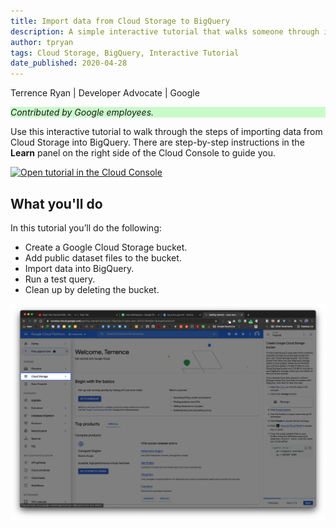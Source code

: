 ```yaml
---
title: Import data from Cloud Storage to BigQuery
description: A simple interactive tutorial that walks someone through ingesting content in BigQuery from Cloud Storage.
author: tpryan
tags: Cloud Storage, BigQuery, Interactive Tutorial
date_published: 2020-04-28
---
```


Terrence Ryan | Developer Advocate | Google

<p style="background-color:#CAFACA;"><i>Contributed by Google employees.</i></p>

Use this interactive tutorial to walk through the steps of importing data from Cloud 
Storage into BigQuery. There are step-by-step instructions in the **Learn** panel
on the right side of the Cloud Console to guide you. 

[![Open tutorial in the Cloud Console](https://walkthroughs.googleusercontent.com/tutorial/resources/open-in-console-button.svg)](https://console.cloud.google.com/getting-started?walkthrough_tutorial_id=bigquery_import_data_from_cloud_storage)

## What you'll do

In this tutorial you’ll do the following:

* Create a Google Cloud Storage bucket.
* Add public dataset files to the bucket.
* Import data into BigQuery.
* Run a test query.
* Clean up by deleting the bucket.

[![Open in Cloud Console](./tutorial.png)](https://console.cloud.google.com/getting-started?walkthrough_tutorial_id=bigquery_import_data_from_cloud_storage)
